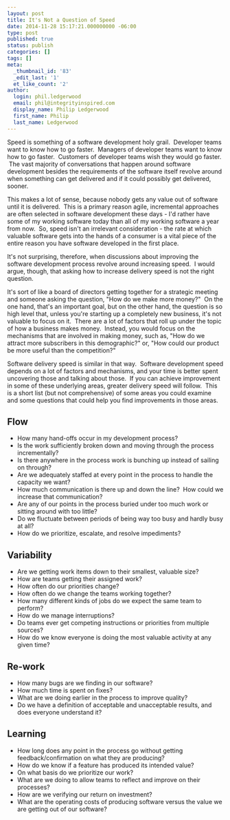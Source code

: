 ```yaml
---
layout: post
title: It's Not a Question of Speed
date: 2014-11-28 15:17:21.000000000 -06:00
type: post
published: true
status: publish
categories: []
tags: []
meta:
  _thumbnail_id: '83'
  _edit_last: '1'
  et_like_count: '2'
author:
  login: phil.ledgerwood
  email: phil@integrityinspired.com
  display_name: Philip Ledgerwood
  first_name: Philip
  last_name: Ledgerwood
---
```

Speed is something of a software development holy grail.  Developer teams want to know how to go faster.  Managers of developer teams want to know how to go faster.  Customers of developer teams wish they would go faster.  The vast majority of conversations that happen around software development besides the requirements of the software itself revolve around when something can get delivered and if it could possibly get delivered, sooner.

This makes a lot of sense, because nobody gets any value out of software until it is delivered.  This is a primary reason agile, incremental approaches are often selected in software development these days - I'd rather have some of my working software today than all of my working software a year from now.  So, speed isn't an irrelevant consideration - the rate at which valuable software gets into the hands of a consumer is a vital piece of the entire reason you have software developed in the first place.

It's not surprising, therefore, when discussions about improving the software development process revolve around increasing speed.  I would argue, though, that asking how to increase delivery speed is not the right question.

It's sort of like a board of directors getting together for a strategic meeting and someone asking the question, "How do we make more money?"  On the one hand, that's an important goal, but on the other hand, the question is so high level that, unless you're starting up a completely new business, it's not valuable to focus on it.  There are a lot of factors that roll up under the topic of how a business makes money.  Instead, you would focus on the mechanisms that are involved in making money, such as, "How do we attract more subscribers in this demographic?" or, "How could our product be more useful than the competition?"

Software delivery speed is similar in that way.  Software development speed depends on a lot of factors and mechanisms, and your time is better spent uncovering those and talking about those.  If you can achieve improvement in some of these underlying areas, greater delivery speed will follow.  This is a short list (but not comprehensive) of some areas you could examine and some questions that could help you find improvements in those areas.

## Flow

* How many hand-offs occur in my development process?
* Is the work sufficiently broken down and moving through the process incrementally?
* Is there anywhere in the process work is bunching up instead of sailing on through?
* Are we adequately staffed at every point in the process to handle the capacity we want?
* How much communication is there up and down the line?  How could we increase that communication?
* Are any of our points in the process buried under too much work or sitting around with too little?
* Do we fluctuate between periods of being way too busy and hardly busy at all?
* How do we prioritize, escalate, and resolve impediments?

## Variability

* Are we getting work items down to their smallest, valuable size?
* How are teams getting their assigned work?
* How often do our priorities change?
* How often do we change the teams working together?
* How many different kinds of jobs do we expect the same team to perform?
* How do we manage interruptions?
* Do teams ever get competing instructions or priorities from multiple sources?
* How do we know everyone is doing the most valuable activity at any given time?

## Re-work

* How many bugs are we finding in our software?
* How much time is spent on fixes?
* What are we doing earlier in the process to improve quality?
* Do we have a definition of acceptable and unacceptable results, and does everyone understand it?

## Learning

* How long does any point in the process go without getting feedback/confirmation on what they are producing?
* How do we know if a feature has produced its intended value?
* On what basis do we prioritize our work?
* What are we doing to allow teams to reflect and improve on their processes?
* How are we verifying our return on investment?
* What are the operating costs of producing software versus the value we are getting out of our software?
